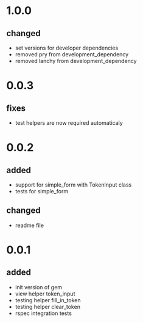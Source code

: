 # 1.0.0
## changed
* set versions for developer dependencies
* removed pry from development_dependency
* removed lanchy from development_dependency

# 0.0.3
## fixes
* test helpers are now required automaticaly

# 0.0.2
## added
* support for simple_form with TokenInput class
* tests for simple_form
## changed
* readme file

# 0.0.1
## added
* init version of gem
* view helper token_input
* testing helper fill_in_token
* testing helper clear_token
* rspec integration tests
